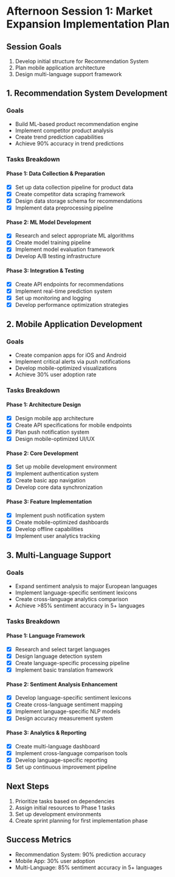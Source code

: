 # Afternoon Session 1: Market Expansion Implementation Plan

## Session Goals
1. Develop initial structure for Recommendation System
2. Plan mobile application architecture
3. Design multi-language support framework

## 1. Recommendation System Development
### Goals
- Build ML-based product recommendation engine
- Implement competitor product analysis
- Create trend prediction capabilities
- Achieve 90% accuracy in trend predictions

### Tasks Breakdown
#### Phase 1: Data Collection & Preparation
- [x] Set up data collection pipeline for product data
- [x] Create competitor data scraping framework
- [x] Design data storage schema for recommendations
- [x] Implement data preprocessing pipeline

#### Phase 2: ML Model Development
- [x] Research and select appropriate ML algorithms
- [x] Create model training pipeline
- [x] Implement model evaluation framework
- [x] Develop A/B testing infrastructure

#### Phase 3: Integration & Testing
- [x] Create API endpoints for recommendations
- [x] Implement real-time prediction system
- [x] Set up monitoring and logging
- [x] Develop performance optimization strategies

## 2. Mobile Application Development
### Goals
- Create companion apps for iOS and Android
- Implement critical alerts via push notifications
- Develop mobile-optimized visualizations
- Achieve 30% user adoption rate

### Tasks Breakdown
#### Phase 1: Architecture Design
- [x] Design mobile app architecture
- [x] Create API specifications for mobile endpoints
- [x] Plan push notification system
- [x] Design mobile-optimized UI/UX

#### Phase 2: Core Development
- [x] Set up mobile development environment
- [x] Implement authentication system
- [x] Create basic app navigation
- [x] Develop core data synchronization

#### Phase 3: Feature Implementation
- [x] Implement push notification system
- [x] Create mobile-optimized dashboards
- [x] Develop offline capabilities
- [x] Implement user analytics tracking

## 3. Multi-Language Support
### Goals
- Expand sentiment analysis to major European languages
- Implement language-specific sentiment lexicons
- Create cross-language analytics comparison
- Achieve >85% sentiment accuracy in 5+ languages

### Tasks Breakdown
#### Phase 1: Language Framework
- [x] Research and select target languages
- [x] Design language detection system
- [x] Create language-specific processing pipeline
- [x] Implement basic translation framework

#### Phase 2: Sentiment Analysis Enhancement
- [x] Develop language-specific sentiment lexicons
- [x] Create cross-language sentiment mapping
- [x] Implement language-specific NLP models
- [x] Design accuracy measurement system

#### Phase 3: Analytics & Reporting
- [x] Create multi-language dashboard
- [x] Implement cross-language comparison tools
- [x] Develop language-specific reporting
- [x] Set up continuous improvement pipeline

## Next Steps
1. Prioritize tasks based on dependencies
2. Assign initial resources to Phase 1 tasks
3. Set up development environments
4. Create sprint planning for first implementation phase

## Success Metrics
- Recommendation System: 90% prediction accuracy
- Mobile App: 30% user adoption
- Multi-Language: 85% sentiment accuracy in 5+ languages 